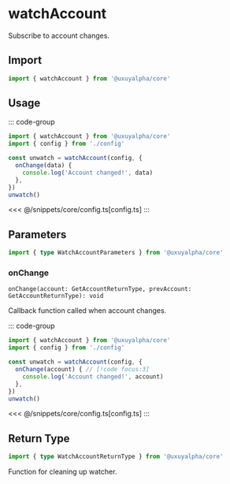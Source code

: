# watchAccount

Subscribe to account changes.

## Import

```ts
import { watchAccount } from '@uxuyalpha/core'
```

## Usage

::: code-group
```ts [index.ts]
import { watchAccount } from '@uxuyalpha/core'
import { config } from './config'

const unwatch = watchAccount(config, {
  onChange(data) {
    console.log('Account changed!', data)
  },
})
unwatch()
```
<<< @/snippets/core/config.ts[config.ts]
:::

## Parameters

```ts
import { type WatchAccountParameters } from '@uxuyalpha/core'
```

### onChange

`onChange(account: GetAccountReturnType, prevAccount: GetAccountReturnType): void`

Callback function called when account changes.

::: code-group
```ts [index.ts]
import { watchAccount } from '@uxuyalpha/core'
import { config } from './config'

const unwatch = watchAccount(config, {
  onChange(account) { // [!code focus:3]
    console.log('Account changed!', account)
  },
})
unwatch()
```
<<< @/snippets/core/config.ts[config.ts]
:::

## Return Type

```ts
import { type WatchAccountReturnType } from '@uxuyalpha/core'
```

Function for cleaning up watcher.